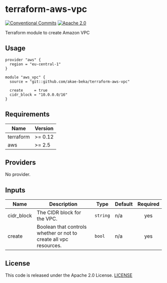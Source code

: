 # terraform-aws-vpc

[![Conventional Commits](https:/img.shields.io/badge/Conventional%20Commits-1.0.0-yellow.svg)](https://conventionalcommits.org)
[![Apache 2.0](https://img.shields.io/badge/License-Apache%202.0-brightgreen)](https://github.com/akae-beka/terraform-aws-vpc/blob/master/LICENSE)

Terraform module to create Amazon VPC


## Usage

```
provider "aws" {
  region = "eu-central-1"
}

module "aws_vpc" {
  source = "git::github.com/akae-beka/terraform-aws-vpc"

  create     = true
  cidr_block = "10.0.0.0/16"
}
```

## Requirements

| Name | Version |
|------|---------|
| terraform | >= 0.12 |
| aws | >= 2.5 |

## Providers

No provider.

## Inputs

| Name | Description | Type | Default | Required |
|------|-------------|------|---------|:--------:|
| cidr\_block | The CIDR block for the VPC. | `string` | n/a | yes |
| create | Boolean that controls whether or not to create all vpc resources. | `bool` | n/a | yes |

## License

This code is released under the Apache 2.0 License. [LICENSE](https://github.com/akae-beka/terraform-aws-vpc/blob/master/LICENSE)